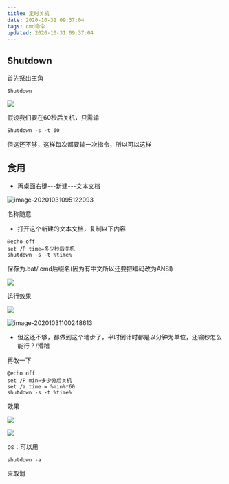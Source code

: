 ```yaml
---
title: 定时关机
date: 2020-10-31 09:37:04
tags: cmd命令
updated: 2020-10-31 09:37:04
---
```


## Shutdown

首先祭出主角

```
Shutdown
```

![](https://cdn.jsdelivr.net/gh/thun888/tuku@master/img/20201031094718.png)

假设我们要在60秒后关机，只需输

```
Shutdown -s -t 60
```

但这还不够，这样每次都要输一次指令，所以可以这样

## 食用

- 再桌面右键---新建---文本文档

![image-20201031095122093](https://cdn.jsdelivr.net/gh/thun888/tuku@master/img/image-20201031095122093.png)

名称随意

- 打开这个新建的文本文档，复制以下内容

```
@echo off
set /P time=多少秒后关机 
shutdown -s -t %time%
```

保存为.bat/.cmd后缀名(因为有中文所以还要把编码改为ANSI)

![](https://cdn.jsdelivr.net/gh/thun888/tuku@master/img/20201031095819.png)

运行效果

![](https://cdn.jsdelivr.net/gh/thun888/tuku@master/img/20201031100207.png)

![image-20201031100248613](https://cdn.jsdelivr.net/gh/thun888/tuku@master/img/image-20201031100248613.png)

- 但这还不够，都做到这个地步了，平时倒计时都是以分钟为单位，还输秒怎么能行？/滑稽

再改一下

```
@echo off
set /P min=多少分后关机 
set /a time = %min%*60
shutdown -s -t %time%
```

效果

![](https://cdn.jsdelivr.net/gh/thun888/tuku@master/img/20201031100717.png)

![](https://cdn.jsdelivr.net/gh/thun888/tuku@master/img/20201031100735.png)

ps：可以用

```
shutdown -a
```

来取消

